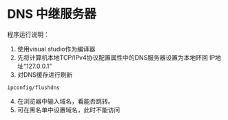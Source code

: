 # DNS 中继服务器

程序运行说明：
1. 使用visual studio作为编译器
2. 先将计算机本地TCP/IPv4协议配置属性中的DNS服务器设置为本地环回
   IP地址“127.0.0.1”
3. 对DNS缓存进行刷新
```
ipconfig/flushdns
```
4. 在浏览器中输入域名，看能否跳转。
5. 可在黑名单中设置域名，此时不能访问